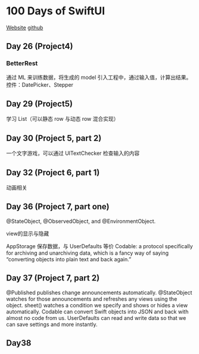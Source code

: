 #  100 Days of SwiftUI
[Website](https://www.hackingwithswift.com/100/swiftui)
[github](https://github.com/twostraws/HackingWithSwift)

## Day 26 (Project4)
### BetterRest
通过 ML 来训练数据，将生成的 model 引入工程中，通过输入值，计算出结果。  
控件：DatePicker、Stepper


## Day 29 (Project5)
学习 List（可以静态 row 与动态 row 混合实现）

## Day 30 (Project 5, part 2)
一个文字游戏，可以通过 UITextChecker 检查输入的内容

## Day 32 (Project 6, part 1)
动画相关


## Day 36 (Project 7, part one)
 @StateObject, @ObservedObject, and @EnvironmentObject.

view的显示与隐藏

AppStorage 保存数据，与 UserDefaults 等价
Codable: a protocol specifically for archiving and unarchiving data, which is a fancy way of saying “converting objects into plain text and back again.”


## Day 37 (Project 7, part 2)
@Published publishes change announcements automatically.
@StateObject watches for those announcements and refreshes any views using the object.
sheet() watches a condition we specify and shows or hides a view automatically.
Codable can convert Swift objects into JSON and back with almost no code from us.
UserDefaults can read and write data so that we can save settings and more instantly.

## Day38
